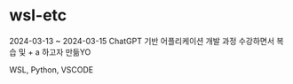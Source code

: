 # wsl-etc

2024-03-13 ~ 2024-03-15 ChatGPT 기반 어플리케이션 개발 과정 수강하면서 복습 및 + a 하고자 만듦YO

WSL, Python, VSCODE
